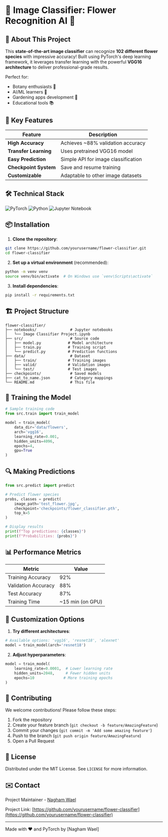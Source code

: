 # 🌸 Image Classifier: Flower Recognition AI 🌸


## 🌟 About This Project

This **state-of-the-art image classifier** can recognize **102 different flower species** with impressive accuracy! Built using PyTorch's deep learning framework, it leverages transfer learning with the powerful **VGG16 architecture** to deliver professional-grade results.

Perfect for:
- Botany enthusiasts 🌿
- AI/ML learners 🧠
- Gardening apps development 🌻
- Educational tools 📚

## 🚀 Key Features

| Feature | Description |
|---------|-------------|
| **High Accuracy** | Achieves ~88% validation accuracy |
| **Transfer Learning** | Uses pretrained VGG16 model |
| **Easy Prediction** | Simple API for image classification |
| **Checkpoint System** | Save and resume training |
| **Customizable** | Adaptable to other image datasets |

## 🛠️ Technical Stack

![PyTorch](https://img.shields.io/badge/PyTorch-%23EE4C2C.svg?style=for-the-badge&logo=PyTorch&logoColor=white)
![Python](https://img.shields.io/badge/python-3670A0?style=for-the-badge&logo=python&logoColor=ffdd54)
![Jupyter Notebook](https://img.shields.io/badge/jupyter-%23FA0F00.svg?style=for-the-badge&logo=jupyter&logoColor=white)

## 📦 Installation

1. **Clone the repository**:
```bash
git clone https://github.com/yourusername/flower-classifier.git
cd flower-classifier
```

2. **Set up a virtual environment** (recommended):
```bash
python -m venv venv
source venv/bin/activate  # On Windows use `venv\Scripts\activate`
```

3. **Install dependencies**:
```bash
pip install -r requirements.txt
```

## 🏗️ Project Structure

```
flower-classifier/
├── notebooks/               # Jupyter notebooks
│   └── Image Classifier Project.ipynb
├── src/                     # Source code
│   ├── model.py            # Model architecture
│   ├── train.py            # Training script
│   └── predict.py          # Prediction functions
├── data/                    # Dataset
│   ├── train/              # Training images
│   ├── valid/              # Validation images
│   └── test/               # Test images
├── checkpoints/             # Saved models
├── cat_to_name.json         # Category mappings
└── README.md                # This file
```

## 🧠 Training the Model

```python
# Sample training code
from src.train import train_model

model = train_model(
    data_dir='data/flowers',
    arch='vgg16',
    learning_rate=0.001,
    hidden_units=4096,
    epochs=4,
    gpu=True
)
```

## 🔍 Making Predictions

```python
from src.predict import predict

# Predict flower species
probs, classes = predict(
    image_path='test_flower.jpg',
    checkpoint='checkpoints/flower_classifier.pth',
    top_k=5
)

# Display results
print(f"Top predictions: {classes}")
print(f"Probabilities: {probs}")
```

## 📊 Performance Metrics


| Metric | Value |
|--------|-------|
| Training Accuracy | 92% |
| Validation Accuracy | 88% |
| Test Accuracy | 87% |
| Training Time | ~15 min (on GPU) |

## 🎨 Customization Options

1. **Try different architectures**:
```python
# Available options: 'vgg16', 'resnet18', 'alexnet'
model = train_model(arch='resnet18')
```

2. **Adjust hyperparameters**:
```python
model = train_model(
    learning_rate=0.0001,  # Lower learning rate
    hidden_units=2048,     # Fewer hidden units
    epochs=10             # More training epochs
)
```

## 🤝 Contributing

We welcome contributions! Please follow these steps:

1. Fork the repository
2. Create your feature branch (`git checkout -b feature/AmazingFeature`)
3. Commit your changes (`git commit -m 'Add some amazing feature'`)
4. Push to the branch (`git push origin feature/AmazingFeature`)
5. Open a Pull Request

## 📜 License

Distributed under the MIT License. See `LICENSE` for more information.

## ✉️ Contact

Project Maintainer - [Nagham Wael](naghamw63@gmail.com)

Project Link: [https://github.com/yourusername/flower-classifier](https://github.com/yourusername/flower-classifier)

---

Made with ❤️ and PyTorch by [Nagham Wael]
